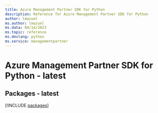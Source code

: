 ```yaml
---
title: Azure Management Partner SDK for Python
description: Reference for Azure Management Partner SDK for Python
author: lmazuel
ms.author: lmazuel
ms.data: 04/14/2023
ms.topic: reference
ms.devlang: python
ms.service: managementpartner
---
```

# Azure Management Partner SDK for Python - latest
## Packages - latest
[!INCLUDE [packages](management-partner-index.md)]